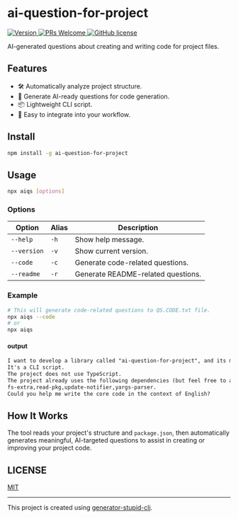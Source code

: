 # ai-question-for-project

<p>
  <a href="https://www.npmjs.com/package/ai-question-for-project">
    <img src="https://img.shields.io/npm/v/ai-question-for-project.svg" alt="Version" />
  </a>
  <a href="https://github.com/yyz945947732/ai-question-for-project/pulls">
    <img
      src="https://img.shields.io/badge/PRs-welcome-brightgreen.svg"
      alt="PRs Welcome"
    />
  </a>
  <a href="/LICENSE.md">
    <img
      src="https://img.shields.io/badge/license-MIT-blue.svg"
      alt="GitHub license"
    />
  </a>
</p>

AI-generated questions about creating and writing code for project files.

## Features

- 🛠️ Automatically analyze project structure.
- 🧠 Generate AI-ready questions for code generation.
- 📦 Lightweight CLI script.
- 🚀 Easy to integrate into your workflow.

## Install

```sh
npm install -g ai-question-for-project
```

## Usage

```sh
npx aiqs [options]
```

### Options

| Option      | Alias | Description                        |
| ----------- | ----- | ---------------------------------- |
| `--help`    | `-h`  | Show help message.                 |
| `--version` | `-v`  | Show current version.              |
| `--code`    | `-c`  | Generate code-related questions.   |
| `--readme`  | `-r`  | Generate README-related questions. |

### Example

```bash
# This will generate code-related questions to QS.CODE.txt file.
npx aiqs --code
# or
npx aiqs
```

#### output

```txt
I want to develop a library called "ai-question-for-project", and its main functionality is "Generate AI-oriented questions about creating project code based on the project's file information.".
It's a CLI script.
The project does not use TypeScript.
The project already uses the following dependencies (but feel free to add more):
fs-extra,read-pkg,update-notifier,yargs-parser.
Could you help me write the core code in the context of English?
```

## How It Works

The tool reads your project's structure and `package.json`, then automatically generates meaningful, AI-targeted questions to assist in creating or improving your project code.

## LICENSE

[MIT](https://github.com/yyz945947732/ai-question-for-project/blob/master/LICENSE)

---

This project is created using [generator-stupid-cli](https://github.com/yyz945947732/generator-stupid-cli).
